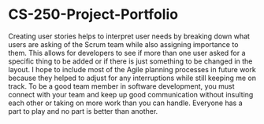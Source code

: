 # CS-250-Project-Portfolio
Creating user stories helps to interpret user needs by breaking down what users are asking of the Scrum team while also assigning importance to them. This allows for developers to see if more than one user asked for a specific thing to be added or if there is just something to be changed in the layout. I hope to include most of the Agile planning processes in future work because they helped to adjust for any interruptions while still keeping me on track. To be a good team member in software development, you must connect with your team and keep up good communication without insulting each other or taking on more work than you can handle. Everyone has a part to play and no part is better than another.
